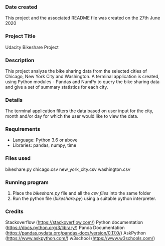 ### Date created
This project and the associated README file was created on the 27th June 2020

### Project Title
Udacity Bikeshare Project

### Description
This project analyze the bike sharing data from the selected cities of Chicago, New York City and Washington. A terminal application is created, using Python modules - Pandas and NumPy to query the bike sharing data and give a set of summary statistics for each city.

### Details
The terminal application filters the data based on user input for the city, month and/or day for which the user would like to view the data.

### Requirements
* Language: Python 3.6 or above
* Libraries: pandas, numpy, time

### Files used
bikeshare.py
chicago.csv
new_york_city.csv
washington.csv

### Running program
1. Place the <i>bikeshare.py</i> file and all the <i>csv files</i> into the same folder
2. Run the python file (<i>bikeshare.py</i>) using a suitable python interpreter.

### Credits
Stackoverflow (https://stackoverflow.com/)
Python documentation (https://docs.python.org/3/library/)
Panda Documentation (https://pandas.pydata.org/pandas-docs/version/0.17.0/)
AskPython (https://www.askpython.com/)
w3school (https://www.w3schools.com/)
